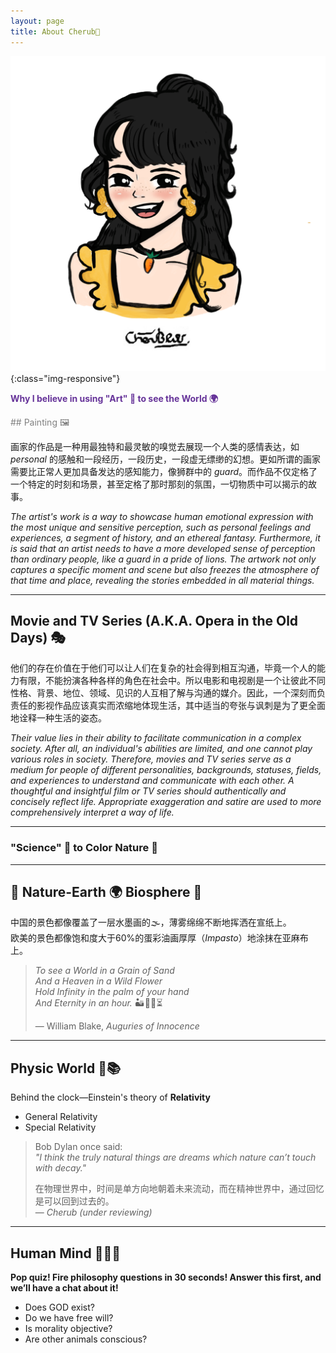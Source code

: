 ```yaml
---
layout: page
title: About Cherub🥕
---
```


![cherub](/public/image/cherub.png){:class="img-responsive"}
<p style="text-align:left;color:rebeccapurple;font-size:100%;">
<strong>Why I believe in using "Art" 🎨 to see the World 🌍</strong><br>
</p>
<p style="text-align:left;color:gray;font-size:100%;">
## Painting 🖼️

画家的作品是一种用最独特和最灵敏的嗅觉去展现一个人类的感情表达，如 *personal* 的感触和一段经历，一段历史，一段虚无缥缈的幻想。更如所谓的画家需要比正常人更加具备发达的感知能力，像狮群中的 *guard*。而作品不仅定格了一个特定的时刻和场景，甚至定格了那时那刻的氛围，一切物质中可以揭示的故事。

*The artist's work is a way to showcase human emotional expression with the most unique and sensitive perception, such as personal feelings and experiences, a segment of history, and an ethereal fantasy. Furthermore, it is said that an artist needs to have a more developed sense of perception than ordinary people, like a guard in a pride of lions. The artwork not only captures a specific moment and scene but also freezes the atmosphere of that time and place, revealing the stories embedded in all material things.*

---

## Movie and TV Series (A.K.A. Opera in the Old Days) 🎭

他们的存在价值在于他们可以让人们在复杂的社会得到相互沟通，毕竟一个人的能力有限，不能扮演各种各样的角色在社会中。所以电影和电视剧是一个让彼此不同性格、背景、地位、领域、见识的人互相了解与沟通的媒介。因此，一个深刻而负责任的影视作品应该真实而浓缩地体现生活，其中适当的夸张与讽刺是为了更全面地诠释一种生活的姿态。

*Their value lies in their ability to facilitate communication in a complex society. After all, an individual's abilities are limited, and one cannot play various roles in society. Therefore, movies and TV series serve as a medium for people of different personalities, backgrounds, statuses, fields, and experiences to understand and communicate with each other. A thoughtful and insightful film or TV series should authentically and concisely reflect life. Appropriate exaggeration and satire are used to more comprehensively interpret a way of life.*

---

### **"Science" 🧬 to Color Nature 🌌**

---

## 🌄 Nature-Earth 🌍 Biosphere 🌊

中国的景色都像覆盖了一层水墨画的🌫️，薄雾绵绵不断地挥洒在宣纸上。  
欧美的景色都像饱和度大于60%的蛋彩油画厚厚（*Impasto*）地涂抹在亚麻布上。

> *To see a World in a Grain of Sand*  
> *And a Heaven in a Wild Flower*  
> *Hold Infinity in the palm of your hand*  
> *And Eternity in an hour.* 🏜️🌻🪬⏳  
>
> — William Blake, *Auguries of Innocence*

---

## Physic World 🌠📚

Behind the clock—Einstein's theory of **Relativity**

- General Relativity
- Special Relativity

> Bob Dylan once said:  
> *"I think the truly natural things are dreams which nature can’t touch with decay."*  
>
> 在物理世界中，时间是单方向地朝着未来流动，而在精神世界中，通过回忆是可以回到过去的。  
> — *Cherub (under reviewing)*

---

## Human Mind 🧠💭🤯

**Pop quiz! Fire philosophy questions in 30 seconds! Answer this first, and we’ll have a chat about it!**

- Does GOD exist?
- Do we have free will?
- Is morality objective?
- Are other animals conscious?
